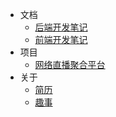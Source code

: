 * 文档
  * [后端开发笔记](_nav/BackEndNotes.md)
  * [前端开发笔记](_nav/FrontEndNotes.md)
* 项目
  * [网络直播聚合平台](_nav/RealLive.md)
* 关于
  * [简历](_nav/Resume.md)
  * [趣事](_nav/Anecdote.md)